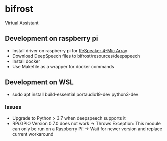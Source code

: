 # bifrost
Virtual Assistant

## Development on raspberry pi
- Install driver on raspberry pi for [ReSpeaker 4-Mic Array](https://wiki.seeedstudio.com/ReSpeaker_4_Mic_Array_for_Raspberry_Pi/#getting-started)
- Download DeepSpeech files to bifrost/resources/deepspeech
- Install docker
- Use Makefile as a wrapper for docker commands

## Development on WSL
- sudo apt install build-essential portaudio19-dev python3-dev

### Issues
- Upgrade to Python > 3.7 when deepspeech supports it
- RPi.GPIO Version 0.7.0 does not work -> Throws Exception: This module can only be run on a Raspberry Pi! -> Wait for newer version and replace current workaround